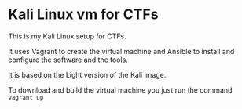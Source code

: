# Kali Linux vm for CTFs

This is my Kali Linux setup for CTFs.

It uses Vagrant to create the virtual machine and Ansible to install and
configure the software and the tools.

It is based on the Light version of the Kali image.

To download and build the virtual machine you just run the command ```vagrant up```
